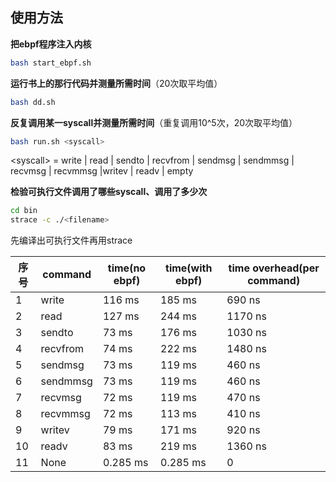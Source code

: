 ## 使用方法

**把ebpf程序注入内核**

```bash
bash start_ebpf.sh
```



**运行书上的那行代码并测量所需时间**（20次取平均值）

```bash
bash dd.sh
```



**反复调用某一syscall并测量所需时间**（重复调用10^5次，20次取平均值）

```bash
bash run.sh <syscall>
```

\<syscall\> = write | read | sendto | recvfrom | sendmsg | sendmmsg | recvmsg | recvmmsg |writev | readv | empty



**检验可执行文件调用了哪些syscall、调用了多少次**

```bash
cd bin
strace -c ./<filename>
```

先编译出可执行文件再用strace



| 序号 | command  | time(no ebpf) | time(with ebpf) | time overhead(per command) |
| ---- | -------- | ------------- | --------------- | -------------------------- |
| 1    | write    | 116 ms        | 185 ms          | 690 ns                     |
| 2    | read     | 127 ms        | 244 ms          | 1170 ns                    |
| 3    | sendto   | 73 ms         | 176 ms          | 1030 ns                    |
| 4    | recvfrom | 74 ms         | 222 ms          | 1480 ns                    |
| 5    | sendmsg  | 73 ms         | 119 ms          | 460 ns                     |
| 6    | sendmmsg | 73 ms         | 119 ms          | 460 ns                     |
| 7    | recvmsg  | 72 ms         | 119 ms          | 470 ns                     |
| 8    | recvmmsg | 72 ms         | 113 ms          | 410 ns                     |
| 9    | writev   | 79 ms         | 171 ms          | 920 ns                     |
| 10   | readv    | 83 ms         | 219 ms          | 1360 ns                    |
| 11   | None     | 0.285 ms      | 0.285 ms        | 0                          |


